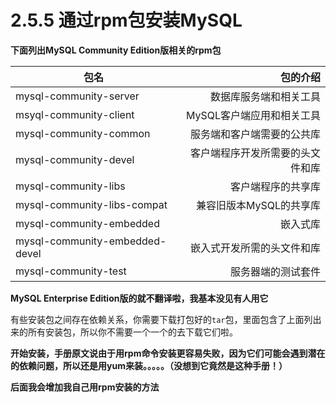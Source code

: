 # 2.5.5 通过rpm包安装MySQL
**下面列出MySQL Community Edition版相关的rpm包**

| 包名                  |  包的介绍             |
|       -----        |             ------: |
|mysql-community-server|      数据库服务端和相关工具|
|msyql-community-client    |  MySQL客户端应用和相关工具|
|mysql-community-common  |    服务端和客户端需要的公共库|
|mysql-community-devel     |  客户端程序开发所需要的头文件和库|
|mysql-community-libs   |     客户端程序的共享库|
|mysql-community-libs-compat| 兼容旧版本MySQL的共享库|
|mysql-community-embedded   | 嵌入式库|
|mysql-community-embedded-devel |  嵌入式开发所需的头文件和库|
|mysql-community-test    |    服务器端的测试套件|

**MySQL Enterprise Edition版的就不翻译啦，我基本没见有人用它**


有些安装包之间存在依赖关系，你需要下载打包好的`tar`包，里面包含了上面列出来的所有安装包，所以你不需要一个一个的去下载它们啦。

**开始安装，手册原文说由于用rpm命令安装更容易失败，因为它们可能会遇到潜在的依赖问题，所以还是用yum来装。。。。。（没想到它竟然是这种手册！）**

**后面我会增加我自己用rpm安装的方法**